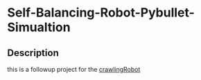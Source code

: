 # Self-Balancing-Robot-Pybullet-Simualtion

## Description

this is a followup project for the [crawlingRobot](https://github.com/omarelsayeed/Crawling-Robot-Simulation) 
